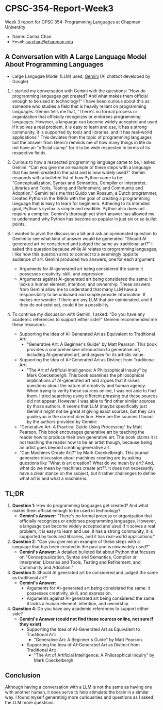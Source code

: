 # CPSC-354-Report-Week3
Week 3 report for CPSC 354: Programming Languages at Chapman University  

- Name: Carina Chan
- Email: carchan@chapman.edu

## A Conversation with A Large Language Model About Programming Languages
- Large Langugae Model (LLM) used: [Gemini](https://gemini.google.com/app) (AI chatbot developed by Google)

1. I started my conversation with Gemini with the questions: "How do programming languages get created? And what makes them official enough to be used in technology?" I have been curious about this as someone who studies a field that is heavily reliant on programming languages. Gemini tells me that, "There's no formal process or organization that officially recognizes or endorses programming languages. However, a language can become widely accepted and used if it solves a real problem, it is easy to learn and use, it has a strong community, it is supported by tools and libraries, and it has real-world applications." This deviates from the topic of programming languages but the answer from Gemini reminds me of how many things in life do not have an "official stamp" for it to be wide respected in terms of its respective fields.

2. Curious to how a respected programming language came to be, I asked Gemini: "Can you give me an example of these steps with a language that has been created in the past and is now widely used?" Gemini responds with a bulleted list of how Python came to be: "Conceptualization, Syntax and Semantics, Compiler or Interpreter, Libraries and Tools, Testing and Refinement, and Community and Adoption." Gemini tells me that Guido van Rossum, a Dutch programmer, created Python in the 1980s with the goal of creating a programming language that is easy to learn for beginners. Adhering to its intended goal, Python's syntax is simple and readible. Python also does not require a compiler. Gemini's thorough yet short answer has allowed me to understand why Python has become so popular in just six or so bullet points.

3. I wanted to pivot the discussion a bit and ask an opinionated question to Gemini to see what kind of answer would be generated. "Should AI generated art be considered and judged the same as traditional art?" I asked this question because while AI relates to programming languages, I like how this question aims to connect to a seemingly oppisite audience of art. Gemini produced two answers, one for each argument:
    - Arguments for AI-generated art being considered the same: it possesses creativity, skill, and expression.
    - Arguments against AI-generated art being considered the same: it lacks a human element, intention, and ownership.
These answers from Gemini allow me to understand that many LLM have a responsibility to be unbiased and simple provide information. It makes me wonder if there are any LLM that are opinionated, and if they do not exist yet, could it be a possibility.

4. To continue my discussion with Gemini, I asked: "Do you have any academic references to support either side?" Gemeni recommended me these resources:
    - Supporting the Idea of AI-Generated Art as Equivalent to Traditional Art:
        - "Generative Art: A Beginner's Guide" by Matt Pearson: This book provides a comprehensive introduction to generative art, including AI-generated art, and argues for its artistic value.
    - Supporting the Idea of AI-Generated Art as Distinct from Traditional Art:
        - "The Art of Artificial Intelligence: A Philosophical Inquiry" by Mark Coeckelbergh: This book examines the philosophical implications of AI-generated art and argues that it raises questions about the nature of creativity and human agency.
When trying to verify these sources online, I was not able to find them. I tried searching using different phrasing but these sources did not appear. However, I was able to find other similar sources by those authors. It seems that LLM (maybe specifically just Gemini) might not be great at giving exact sources, but they can guide you in the correct direction. Here are the sources I found by the authors provided by Gemini:
    - "Generative Art: A Practical Guide Using Processing" by Matt Pearson. This book encourages generative art by teaching the reader how to produce their own generative art. The book claims it is not teaching the reader how to be an artist though, because being an artist goes beyond creating generative art.
    - "Can Machines Create Art?" by Mark Coeckelbergh. This journal generates discussion about machines creating are by asking questions like "What is art creation? What do we mean by art? And, what do we mean by machines create art?". It does not necessarily have a clear stance on the subject, but it rather challenges to define what art is and what a machine is.

## TL;DR
1. **Question 1**: How do programming languages get created? And what makes them official enough to be used in technology?
    - **Gemini's Answer**: "There's no formal process or organization that officially recognizes or endorses programming languages. However, a language can become widely accepted and used if it solves a real problem, it is easy to learn and use, it has a strong community, it is supported by tools and libraries, and it has real-world applications."
2. **Question 2**: "Can you give me an example of these steps with a language that has been created in the past and is now widely used?"
    - **Gemini's Answer**: A detailed bulleted list about Python that focuses on "Conceptualization, Syntax and Semantics, Compiler or Interpreter, Libraries and Tools, Testing and Refinement, and Community and Adoption."
3. **Question 3**: Should AI generated art be considered and judged the same as traditional art?
    - **Gemini's Answer**:
        - Arguments for AI-generated art being considered the same: it possesses creativity, skill, and expression.
        - Arguments against AI-generated art being considered the same: it lacks a human element, intention, and ownership.
4. **Question 4**: Do you have any academic references to support either side?
    - **Gemini's Answer (could not find these sources online, not sure if they exist)**:
        - Supporting the Idea of AI-Generated Art as Equivalent to Traditional Art:
            - "Generative Art: A Beginner's Guide" by Matt Pearson.
        - Supporting the Idea of AI-Generated Art as Distinct from Traditional Art:
            - "The Art of Artificial Intelligence: A Philosophical Inquiry" by Mark Coeckelbergh.

## Conclusion
Although having a conversation with a LLM is not the same as having one with another human, it does serve to help stimulate the brain in a similar way. I found myself generating more curiousities and questions as I asked the LLM more questions.